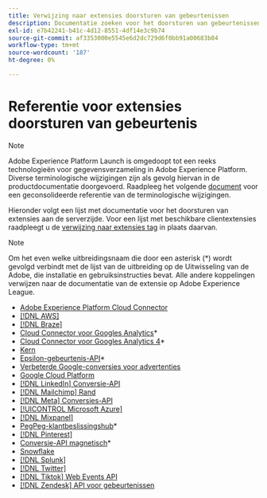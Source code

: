 ```yaml
---
title: Verwijzing naar extensies doorsturen van gebeurtenissen
description: Documentatie zoeken voor het doorsturen van gebeurtenissen in Adobe Experience Platform.
exl-id: e7b42241-b41c-4d12-8551-4df14e3c9b74
source-git-commit: af3353000e5545e6d2dc729d6f0bb91a00683b04
workflow-type: tm+mt
source-wordcount: '187'
ht-degree: 0%

---
```


# Referentie voor extensies doorsturen van gebeurtenis

>[!NOTE]
>
>Adobe Experience Platform Launch is omgedoopt tot een reeks technologieën voor gegevensverzameling in Adobe Experience Platform. Diverse terminologische wijzigingen zijn als gevolg hiervan in de productdocumentatie doorgevoerd. Raadpleeg het volgende [document](../../term-updates.md) voor een geconsolideerde referentie van de terminologische wijzigingen.

<div id="recs-overview-body-1"></div>
<div id="recs-overview-body-2"></div>
<div id="recs-overview-body-3"></div>
<div id="recs-overview-body-4"></div>
<div id="recs-overview-body-5"></div>
<div id="recs-overview-body-6"></div>

Hieronder volgt een lijst met documentatie voor het doorsturen van extensies aan de serverzijde. Voor een lijst met beschikbare clientextensies raadpleegt u de [verwijzing naar extensies tag](../client/overview.md) in plaats daarvan.

>[!NOTE]
>
>Om het even welke uitbreidingsnaam die door een asterisk (*) wordt gevolgd verbindt met de lijst van de uitbreiding op de Uitwisseling van de Adobe, die installatie en gebruiksinstructies bevat. Alle andere koppelingen verwijzen naar de documentatie van de extensie op Adobe Experience League.

* [Adobe Experience Platform Cloud Connector](./cloud-connector/overview.md)
* [[!DNL AWS]](./aws/overview.md)
* [[!DNL Braze]](./braze/overview.md)
* [Cloud Connector voor Googles Analytics](https://exchange.adobe.com/apps/ec/106542)*
* [Cloud Connector voor Googles Analytics 4](https://partners.adobe.com/exchangeprogram/experiencecloud/exchange.details.109820.html)*
* [Kern](./core/overview.md)
* [Epsilon-gebeurtenis-API](https://exchange.adobe.com/apps/ec/109127)*
* [Verbeterde Google-conversies voor advertenties](./google-ads-enhanced-conversions/overview.md)
* [Google Cloud Platform](./google-cloud-platform/overview.md)
* [[!DNL LinkedIn] Conversie-API](./linkedin/overview.md)
* [[!DNL Mailchimp] Rand](./mailchimp/overview.md)
* [[!DNL Meta] Conversies-API](./meta/overview.md)
* [[!UICONTROL Microsoft Azure]](./azure/overview.md)
* [[!DNL Mixpanel]](./mixpanel/overview.md)
* [PegPeg-klantbeslissingshub](https://exchange.adobe.com/apps/ec/107597)*
* [[!DNL Pinterest]](./pinterest/overview.md)
* [Conversie-API magnetisch](https://exchange.adobe.com/apps/ec/108550)*
* [Snowflake](./snowflake/overview.md)
* [[!DNL Splunk]](./splunk/overview.md)
* [[!DNL Twitter]](./twitter/overview.md)
* [[!DNL Tiktok] Web Events API](./tiktok/overview.md)
* [[!DNL Zendesk] API voor gebeurtenissen](./zendesk/overview.md)
